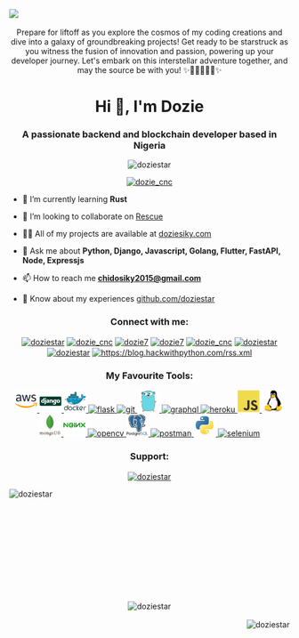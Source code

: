 <img src="dozie3.png?&border_radius=15">

<p align="center">Prepare for liftoff as you explore the cosmos of my coding creations and dive into a galaxy of groundbreaking projects! Get ready to be starstruck as you witness the fusion of innovation and passion, powering up your developer journey. Let's embark on this interstellar adventure together, and may the source be with you! ✨🚀👩‍💻👨‍💻✨ </p>

<h1 align="center">Hi 👋, I'm Dozie</h1>
<h3 align="center">A passionate backend and blockchain developer based in Nigeria</h3>

<p align="center"> <img src="https://komarev.com/ghpvc/?username=doziestar&label=Profile%20views&color=0e75b6&style=flat&border_radius=15" alt="doziestar" /> </p>

<p align="center"> <a href="https://twitter.com/dozie_cnc" target="blank"><img src="https://img.shields.io/twitter/follow/dozie_cnc?logo=twitter&style=for-the-badge" alt="dozie_cnc" /></a> </p>

- 🌱 I’m currently learning **Rust**

- 👯 I’m looking to collaborate on [Rescue](https://github.com/doziestar/rescue)

- 👨‍💻 All of my projects are available at [doziesiky.com](doziesiky.com)

- 💬 Ask me about **Python, Django, Javascript, Golang, Flutter, FastAPI, Node, Expressjs**

- 📫 How to reach me **chidosiky2015@gmail.com**

- 📄 Know about my experiences [github.com/doziestar](github.com/doziestar)

<h3 align="center">Connect with me:</h3>
<p align="center">
<a href="https://dev.to/doziestar" target="blank"><img align="center" src="https://cdn.jsdelivr.net/npm/simple-icons@3.0.1/icons/dev-dot-to.svg" alt="doziestar" height="30" width="40" /></a>
<a href="https://twitter.com/dozie_cnc" target="blank"><img align="center" src="https://raw.githubusercontent.com/rahuldkjain/github-profile-readme-generator/master/src/images/icons/Social/twitter.svg" alt="dozie_cnc" height="30" width="40" /></a>
<a href="https://linkedin.com/in/dozie7" target="blank"><img align="center" src="https://raw.githubusercontent.com/rahuldkjain/github-profile-readme-generator/master/src/images/icons/Social/linked-in-alt.svg" alt="dozie7" height="30" width="40" /></a>
<a href="https://fb.com/dozie7" target="blank"><img align="center" src="https://raw.githubusercontent.com/rahuldkjain/github-profile-readme-generator/master/src/images/icons/Social/facebook.svg" alt="dozie7" height="30" width="40" /></a>
<a href="https://instagram.com/dozie_cnc" target="blank"><img align="center" src="https://raw.githubusercontent.com/rahuldkjain/github-profile-readme-generator/master/src/images/icons/Social/instagram.svg" alt="dozie_cnc" height="30" width="40" /></a>
<a href="https://www.hackerrank.com/doziestar" target="blank"><img align="center" src="https://raw.githubusercontent.com/rahuldkjain/github-profile-readme-generator/master/src/images/icons/Social/hackerrank.svg" alt="doziestar" height="30" width="40" /></a>
<a href="https://www.leetcode.com/doziestar" target="blank"><img align="center" src="https://raw.githubusercontent.com/rahuldkjain/github-profile-readme-generator/master/src/images/icons/Social/leet-code.svg" alt="doziestar" height="30" width="40" /></a>
<a href="/https://blog.hackwithpython.com/rss.xml" target="blank"><img align="center" src="https://raw.githubusercontent.com/rahuldkjain/github-profile-readme-generator/master/src/images/icons/Social/rss.svg" alt="https://blog.hackwithpython.com/rss.xml" height="30" width="40" /></a>
</p>

<h3 align="center">My Favourite Tools:</h3>
<p align="center"> <a href="https://aws.amazon.com" target="_blank"> <img src="https://raw.githubusercontent.com/devicons/devicon/master/icons/amazonwebservices/amazonwebservices-original-wordmark.svg" alt="aws" width="40" height="40"/> </a><a href="https://www.djangoproject.com/" target="_blank"> <img src="https://raw.githubusercontent.com/devicons/devicon/master/icons/django/django-original.svg" alt="django" width="40" height="40"/> </a> <a href="https://www.docker.com/" target="_blank"> <img src="https://raw.githubusercontent.com/devicons/devicon/master/icons/docker/docker-original-wordmark.svg" alt="docker" width="40" height="40"/> </a>  <a href="https://flask.palletsprojects.com/" target="_blank"> <img src="https://www.vectorlogo.zone/logos/pocoo_flask/pocoo_flask-icon.svg" alt="flask" width="40" height="40"/> </a>  <a href="https://git-scm.com/" target="_blank"> <img src="https://www.vectorlogo.zone/logos/git-scm/git-scm-icon.svg" alt="git" width="40" height="40"/> </a> <a href="https://golang.org" target="_blank"> <img src="https://raw.githubusercontent.com/devicons/devicon/master/icons/go/go-original.svg" alt="go" width="40" height="40"/> </a> <a href="https://graphql.org" target="_blank"> <img src="https://www.vectorlogo.zone/logos/graphql/graphql-icon.svg" alt="graphql" width="40" height="40"/> </a> <a href="https://heroku.com" target="_blank"> <img src="https://www.vectorlogo.zone/logos/heroku/heroku-icon.svg" alt="heroku" width="40" height="40"/> </a> <a href="https://developer.mozilla.org/en-US/docs/Web/JavaScript" target="_blank"> <img src="https://raw.githubusercontent.com/devicons/devicon/master/icons/javascript/javascript-original.svg" alt="javascript" width="40" height="40"/> </a> <a href="https://www.linux.org/" target="_blank"> <img src="https://raw.githubusercontent.com/devicons/devicon/master/icons/linux/linux-original.svg" alt="linux" width="40" height="40"/> </a> <a href="https://www.mongodb.com/" target="_blank"> <img src="https://raw.githubusercontent.com/devicons/devicon/master/icons/mongodb/mongodb-original-wordmark.svg" alt="mongodb" width="40" height="40"/> </a> <a href="https://www.nginx.com" target="_blank"> <img src="https://raw.githubusercontent.com/devicons/devicon/master/icons/nginx/nginx-original.svg" alt="nginx" width="40" height="40"/> </a> <a href="https://opencv.org/" target="_blank"> <img src="https://www.vectorlogo.zone/logos/opencv/opencv-icon.svg" alt="opencv" width="40" height="40"/> </a>  </a> <a href="https://www.postgresql.org" target="_blank"> <img src="https://raw.githubusercontent.com/devicons/devicon/master/icons/postgresql/postgresql-original-wordmark.svg" alt="postgresql" width="40" height="40"/> </a> <a href="https://postman.com" target="_blank"> <img src="https://www.vectorlogo.zone/logos/getpostman/getpostman-icon.svg" alt="postman" width="40" height="40"/> </a> <a href="https://www.python.org" target="_blank"> <img src="https://raw.githubusercontent.com/devicons/devicon/master/icons/python/python-original.svg" alt="python" width="40" height="40"/> </a>    <a href="https://www.selenium.dev" target="_blank"> <img src="https://raw.githubusercontent.com/detain/svg-logos/780f25886640cef088af994181646db2f6b1a3f8/svg/selenium-logo.svg" alt="selenium" width="40" height="40"/> </a>  </p>

<h3 align="center">Support:</h3>
<p align="center"><a href="https://www.buymeacoffee.com/doziestar"> <img align="center" src="https://cdn.buymeacoffee.com/buttons/v2/default-yellow.png?&border_radius=15" height="50" width="200" alt="doziestar" /></a></p>

<p align="left"><img align="left" src="https://github-readme-stats.vercel.app/api/top-langs?username=doziestar&show_icons=true&locale=en&layout=compact&theme=dark&hide=html,css,scss&count_private=true&include_all_commits=true&langs_count=8&cache_seconds=1800&border_radius=15" height="200" width="450" alt="doziestar" /></p>

<p align="center"><img align="center" src="https://github-readme-streak-stats.herokuapp.com/?user=doziestar&theme=dark&include_all_commits=true&cache_seconds=1800&layout=compact&border_radius=15" alt="doziestar" /></p>

<p align="right"><img align="center" src="https://github-readme-stats.vercel.app/api?username=doziestar&show_icons=true&locale=en&theme=dracula&include_all_commits=true&cache_seconds=1800&border_radius=15" height="200" width="500" alt="doziestar" /></p>



